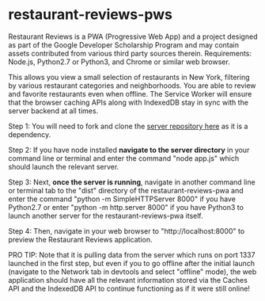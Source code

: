 # restaurant-reviews-pws

Restaurant Reviews is a PWA (Progressive Web App) and a project designed as part of the Google Developer Scholarship Program and may contain assets contributed from various third party sources therein.
Requirements: Node.js, Python2.7 or Python3, and Chrome or similar web browser.

This allows you view a small selection of restaurants in New York, filtering by various restaurant categories and neighborhoods.
You are able to review and favorite restaurants even when offline. The Service Worker will ensure that the browser caching APIs along with IndexedDB stay in sync with the server backend at all times.

Step 1:
You will need to fork and clone the <a href="https://github.com/udacity/mws-restaurant-stage-3">server repository here</a> as it is a dependency.

Step 2:
If you have node installed <strong>navigate to the server directory</strong> in your command line or terminal and enter the command "node app.js" which should launch the relevant server.

Step 3:
Next, <strong>once the server is running</strong>, navigate in another command line or terminal tab to the "dist" directory of the restaurant-reviews-pwa and enter the command "python -m SimpleHTTPServer 8000" if you have Python2.7 or enter "python -m http.server 8000" if you have Python3 to launch another server for the restaurant-reviews-pwa itself.

Step 4:
Then, navigate in your web browser to "http://localhost:8000" to preview the Restaurant Reviews application.

PRO TIP:
Note that it is pulling data from the server which runs on port 1337 launched in the first step, but even if you to go offline after the initial launch (navigate to the Network tab in devtools and select "offline" mode), the web application should have all the relevant information stored via the Caches API and the IndexedDB API to continue functioning as if it were still online! 
